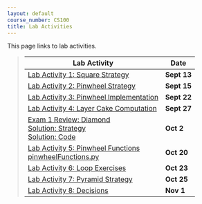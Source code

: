 ```yaml
---
layout: default
course_number: CS100
title: Lab Activities
---
```


This page links to lab activities.

> Lab Activity                                                                           |     Date    |
> -------------------------------------------------------------------------------------- | ----------- |
> [Lab Activity 1: Square Strategy](CPADS_Lab1.pdf)                                      | **Sept 13** |
> [Lab Activity 2: Pinwheel Strategy](CPADS_Lab2.pdf)                                    | **Sept 15** |
> [Lab Activity 3: Pinwheel Implementation](CPADS_Lab3.pdf)                              | **Sept 22** |
> [Lab Activity 4: Layer Cake Computation](CPADS_Lab4.pdf)                               | **Sept 27** |
> [Exam 1 Review: Diamond](CPADS_Exam1Review.pdf) <br> [Solution: Strategy](CPADS_Exam1Review_Strategy.pdf) <br> [Solution: Code](CPADS_Exam1Review_Code.py)                                         | **Oct 2**   |
> [Lab Activity 5: Pinwheel Functions](CPADS_Lab5.pdf) <br /> [pinwheelFunctions.py](src/pinwheelFunctions.py)                               | **Oct 20** |
> [Lab Activity 6: Loop Exercises](CPADS_Lab6.pdf)                                       | **Oct 23** |
> [Lab Activity 7: Pyramid Strategy](CPADS_Lab7.pdf)                                     | **Oct 25** |
> [Lab Activity 8: Decisions](CPADS_Lab8.pdf)                                            | **Nov 1**  |


<!--
> Lab Activity                                                                           |     Date    |
> -------------------------------------------------------------------------------------- | ----------- |
> [Lab Activity 1: Square Strategy](CPADS_Lab1.pdf)                                      | **Sept 16** |
> [Lab Activity 2: Square Implementation](CPADS_Lab2.pdf)                                | **Sept 21** |
> [Lab Activity 3: Loop Exercises](CPADS_Lab3.pdf)                                       | **Sept 30** |
> [Lab Activity 4: Pyramid Strategy](CPADS_Lab4.pdf)                                     | **Oct 3**   |
> [Lab Activity 5: Loops and Functions](CPADS_Lab5.pdf) <br> [Lab 5 - LoopsAndFunctions Python File](LoopsAndFunctions.py) <br> [Lab 5 Solutions - LoopsAndFunctions Python File](CPADS_Lab05_LoopsAndFunctions_solutions.py)                                        | **Oct 10**  |
> [Exam 1 Review](CPADS_Exam1_Review.pdf) <br> [Exam 1 Review Solutions](CPADS_Exam1_Review_Solutions.pdf) | **Oct 19**  |
> [Lab Activity 6: Decisions](CPADS_Lab6.pdf)  | **Oct 28**  |
> [Lab Activity 7: A Special Halloween Treat](CPADS_Lab7.pdf)  | **Nov 2**  |
> [Lab Activity 8: Testing the Witch Scene](CPADS_Lab8.pdf) <br> [Witch Scene Test Template Python File](MontyPythonWitchScene_testTemplate.py)  | **Nov 14**  |
-->